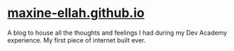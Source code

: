 # [maxine-ellah.github.io](https://maxine-ellah.github.io)

A blog to house all the thoughts and feelings I had during my Dev Academy experience.
My first piece of internet built ever.
